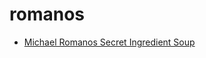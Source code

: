 # romanos

 * [Michael Romanos Secret Ingredient Soup](../index/m/michael-romanos-secret-ingredient-soup-51156400.json)
